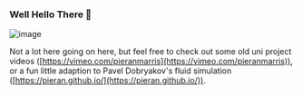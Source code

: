 ### Well Hello There 👋

![image](https://user-images.githubusercontent.com/2519177/100392660-38d4d300-302f-11eb-81a9-52605be50bb9.png)


Not a lot here going on here, but feel free to check out some old uni project videos ([https://vimeo.com/pieranmarris](https://vimeo.com/pieranmarris)), or a fun little adaption to Pavel Dobryakov's fluid simulation ([https://pieran.github.io/](https://pieran.github.io/)).
